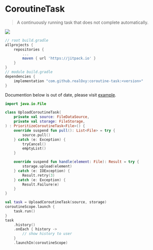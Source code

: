 # CoroutineTask
> A continuously running task that does not complete automatically.

[![](https://jitpack.io/v/realOxy/coroutine-task.svg)](https://jitpack.io/#realOxy/coroutine-task)

```groovy
// root build.gradle
allprojects {
    repositories {
        ...
        maven { url 'https://jitpack.io' }
    }
}
// module build.gradle
dependencies {
    implementation "com.github.realOxy:coroutine-task:<version>"
}
```

Documention below is out of date, please visit [example](example/src/main/java/com/oxy/UploadCoroutineTask.kt).

```kotlin
import java.io.File

class UploadCoroutineTask(
    private val source: FileDataSource,
    private val storage: FileStorage,
) : PrioritizeCoroutineTask<File>() {
    override suspend fun pull(): List<File> = try {
        source.pull()
    } catch (e: Exception) {
        tryCancel()
        emptyList()
    }

    override suspend fun handle(element: File): Result = try {
        storage.upload(element)
    } catch (e: IOException) {
        Result.retry(3)
    } catch (e: Exception) {
        Result.Failure(e)
    }
}
```

```kotlin
val task = UploadCoroutineTask(source, storage)
coroutineScope.launch {
    task.run()
}
task
    .history()
    .onEach { history ->
        // show history to user
    }
    .launchIn(coroutineScope)
```
